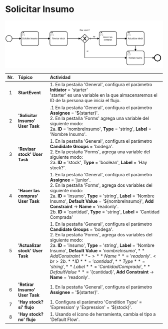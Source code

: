# Solicitar Insumo

![BPMN Diagram](process.png)

|   Nr. | Tópico                            | Actividad                                                                                                                                                                                                                                                                                                                                                                                                                                                                                   |
| :---: | :---                              | :---                                                                                                                                                                                                                                                                                                                                                                                                                                                                                        |
|     1 | **StartEvent**                    | 1. En la pestaña 'General', configura el parámetro **Initiator** = 'starter'<br>'starter' es una variable en la que almacenaremos el ID de la persona que inicia el flujo.                                                                                                                                                                                                                                                                                                                                                                                                                |
|     2 | **'Solicitar Insumo' User Task**  | .1 En la pestaña 'General', configura el parámetro **Assignee** = '${starter}'.<br>2. En la pestaña 'Forms' agrega una variable del siguiente modo:<br>2a. **ID** = 'nombreInsumo', **Type** = 'string', **Label** = 'Nombre Insumo'.                                                                                                                                                                                                                                                       |
|     3 | **'Revisar stock' User Task**     | 1. En la pestaña 'General', configura el parámetro **Candidate Groups** = 'bodega'.<br>2. En la pestaña 'Forms', agrega una variable del siguiente modo:<br>2a. **ID** = 'stock', **Type** = 'boolean', **Label** = 'Hay stock?'.                                                                                                                                                                                                                                                           |
|     4 | **'Hacer las compras' User Task** | 1. En la pestaña 'General', configura el parámetro **Assignee** = 'junior'.<br>2. En la pestaña 'Forms', agrega dos variables del siguiente modo:<br>2a. **ID** = 'insumo', **Type** = 'string', **Label** = 'Nombre Insumo', **Default Value** = '${nombreInsumo}', **Add Constraint** -> **Name** = 'readonly'.<br>2b. **ID** = 'cantidad', **Type** = 'string', **Label** = 'Cantidad Comprada'                                                                                          |
|     5 | **'Actualizar stock' User Task**  | 1. En la pestaña 'General', configura el parámetro **Candidate Groups** = 'bodega'.<br>2. En la pestaña 'Forms', agrega dos variables del siguiente modo:<br>2a. **ID** = 'insumo', **Type** = 'string', **Label** = 'Nombre Insumo', **Default Value** = '${nombreInsumo}', **Add Constraint** -> **Name** = 'readonly'.<br>2b. **ID** = 'cantidad', **Type** = 'string', **Label** = 'Cantidad Comprada', **Default Value** = '${cantidad}', **Add Constraint** -> **Name** = 'readonly'. |
|     6 | **'Retirar Insumo' User Task**    | 1. En la pestaña 'General', configura el parámetro **Assignee** = '${starter}'.                                                                                                                                                                                                                                                                                                                                                                                                             |
|     7 | **'Hay stock? sí' flujo**         | 1. Configura el parámetro 'Condition Type' = 'Expression' y 'Expression' = '${stock}'.                                                                                                                                                                                                                                                                                                                                                                                                      |
|     8 | **'Hay stock? no' flujo**         | 1. Usando el ícono de herramienta, cambia el tipo a 'Default Flow'.                                                                                                                                                                                                                                                                                                                                                                                                                         |

